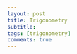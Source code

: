 ```yaml
---
layout: post
title: Trigonometry
subtitle: 
tags: [trigonometry]
comments: true
---
```


<img src="{{ 'assets/img/trig/RB-2023-08-28 22.07.23_page-0001.jpg' | relative_url }}" alt="" />
<img src="{{ 'assets/img/trig/RB-2023-08-28 22.07.23_page-0002.jpg' | relative_url }}" alt="" />
<img src="{{ 'assets/img/trig/RB-2023-08-28 22.07.23_page-0003.jpg' | relative_url }}" alt="" />
<img src="{{ 'assets/img/trig/RB-2023-08-28 22.07.23_page-0004.jpg' | relative_url }}" alt="" />
<img src="{{ 'assets/img/trig/RB-2023-08-28 22.07.23_page-0005.jpg' | relative_url }}" alt="" />
<img src="{{ 'assets/img/trig/RB-2023-08-28 22.07.23_page-0006.jpg' | relative_url }}" alt="" />
<img src="{{ 'assets/img/trig/RB-2023-08-28 22.07.23_page-0007.jpg' | relative_url }}" alt="" />


<br/>
<br/>
<br/>

